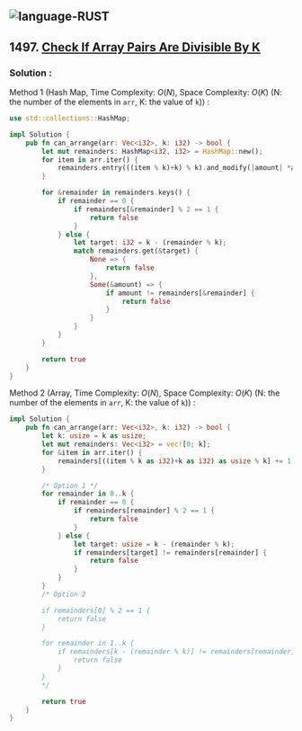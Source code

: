 ![language-RUST](https://img.shields.io/badge/RUST-8d4004?style=for-the-badge&logo=RUST)
---

## 1497. [Check If Array Pairs Are Divisible By K](https://leetcode.com/problems/check-if-array-pairs-are-divisible-by-k)

### Solution :

Method 1 (Hash Map, Time Complexity: $O(N)$, Space Complexity: $O(K)$ (N: the number of the elements in `arr`, K: the value of `k`)) :
```rust
use std::collections::HashMap;

impl Solution {
    pub fn can_arrange(arr: Vec<i32>, k: i32) -> bool {
        let mut remainders: HashMap<i32, i32> = HashMap::new();
        for item in arr.iter() {
            remainders.entry(((item % k)+k) % k).and_modify(|amount| *amount += 1).or_insert(1);
        }

        for &remainder in remainders.keys() {
            if remainder == 0 {
                if remainders[&remainder] % 2 == 1 {
                    return false
                }
            } else {
                let target: i32 = k - (remainder % k);
                match remainders.get(&target) {
                    None => {
                        return false
                    },
                    Some(&amount) => {
                        if amount != remainders[&remainder] {
                            return false
                        }
                    }
                }
            }
        }

        return true
    }
}
```

Method 2 (Array, Time Complexity: $O(N)$, Space Complexity: $O(K)$ (N: the number of the elements in `arr`, K: the value of `k`)) :
```rust
impl Solution {
    pub fn can_arrange(arr: Vec<i32>, k: i32) -> bool {
        let k: usize = k as usize;
        let mut remainders: Vec<i32> = vec![0; k];
        for &item in arr.iter() {
            remainders[((item % k as i32)+k as i32) as usize % k] += 1;
        }

        /* Option 1 */
        for remainder in 0..k {
            if remainder == 0 {
                if remainders[remainder] % 2 == 1 {
                    return false
                }
            } else {
                let target: usize = k - (remainder % k);
                if remainders[target] != remainders[remainder] {
                    return false
                }
            }
        }
        /* Option 2

        if remainders[0] % 2 == 1 {
            return false
        }

        for remainder in 1..k {
            if remainders[k - (remainder % k)] != remainders[remainder] {
                return false
            }
        }
        */

        return true
    }
}
```

